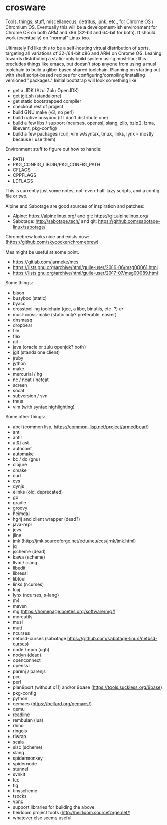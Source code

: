 # crosware
Tools, things, stuff, miscellaneous, detritus, junk, etc., for Chrome OS / Chromium OS. Eventually this will be a development-ish environment for Chrome OS on both ARM and x86 (32-bit and 64-bit for both). It should work (eventually) on "normal" Linux too.

Ultimately I'd like this to be a self-hosting virtual distribution of sorts, targeting all variations of 32-/64-bit x86 and ARM on Chrome OS. Leaning towards distributing a static-only build system using musl-libc; this precludes things like emacs, but doesn't stop anyone from using a musl toolchain to build a glibc-based shared toolchain. Planning on starting out with shell script-based recipes for configuring/compiling/installing versioned "packages." Initial bootstrap will look something like:

- get a JDK (Azul Zulu OpenJDK)
- get jgit.sh (standalone)
- get static bootstrapped compiler
- checkout rest of project
- build GNU make (v3, no perl)
- build native busybox (if I don't distribute one)
- build a few libs / support (ncurses, openssl, slang, zlib, bzip2, lzma, libevent, pkg-config) 
- build a few packages (curl, vim w/syntax, tmux, links, lynx - mostly because I use them)

Environment stuff to figure out how to handle:

- PATH
- PKG_CONFIG_LIBDIR/PKG_CONFIG_PATH
- CFLAGS
- CPPFLAGS
- LDFLAGS

This is currently just some notes, not-even-half-lazy scripts, and a config file or two.

Alpine and Sabotage are good sources of inspiration and patches:

- Alpine: https://alpinelinux.org/ and git: https://git.alpinelinux.org/
- Sabotage: http://sabotage.tech/ and git: https://github.com/sabotage-linux/sabotage/

Chromebrew looks nice and exists now: (https://github.com/skycocker/chromebrew)

Mes might be useful at some point.

- https://gitlab.com/janneke/mes
- https://lists.gnu.org/archive/html/guile-user/2016-06/msg00061.html
- https://lists.gnu.org/archive/html/guile-user/2017-07/msg00089.html

Some things:
- bison
- busybox (static)
- byacc
- crosstool-ng toolchain (gcc, a libc, binutils, etc. ?) _or_
- musl-cross-make (static only? preferable, easier)
- dnsmasq
- dropbear
- file
- flex
- git
- java (oracle or zulu openjdk? both)
- jgit (standalone client)
- jruby
- jython
- make
- mercurial / hg
- nc / ncat / netcat
- screen
- socat
- subversion / svn
- tmux
- vim (with syntax highlighting)

Some other things:
- abcl (common lisp, https://common-lisp.net/project/armedbear/)
- ant
- antlr
- at&t ast
- autoconf
- automake
- bc / dc (gnu)
- clojure
- cmake
- curl
- cvs
- dynjs
- elinks (old, deprecated)
- go
- gradle
- groovy
- heimdal
- hg4j and client wrapper (dead?)
- java-repl
- jcvs
- jline
- jmk (http://jmk.sourceforge.net/edu/neu/ccs/jmk/jmk.html)
- jq
- jscheme (dead)
- kawa (scheme)
- llvm / clang
- libedit
- libressl
- libtool
- links (ncurses)
- luaj
- lynx (ncurses, s-lang)
- m4
- maven
- mg (https://homepage.boetes.org/software/mg/)
- moreutils
- musl
- mutt
- ncurses
- netbsd-curses (sabotage https://github.com/sabotage-linux/netbsd-curses)
- node / npm (ugh)
- nodyn (dead)
- openconnect
- openssl
- parenj / parenjs
- pcc
- perl
- plan9port (without x11) and/or 9base (https://tools.suckless.org/9base)
- pkg-config
- python
- qemacs (https://bellard.org/qemacs/)
- qemu
- readline
- rembulan (lua)
- rhino
- ringojs
- rlwrap
- scala
- sisc (scheme)
- slang
- spidermonkey
- spidernode
- stunnel
- svnkit 
- tcc
- tig
- tinyscheme
- tsocks
- vpnc
- support libraries for building the above
- heirloom project tools (http://heirloom.sourceforge.net/)
- whatever else seems useful

